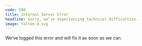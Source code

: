 ```yaml
---
code: 500
title: Internal Server Error
headline: Sorry, we’re experiencing technical difficulties.
image: fallen-d.svg
---
```

We’ve logged this error and will fix it as soon as we can.

